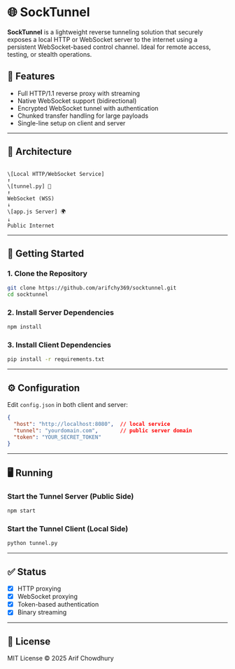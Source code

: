 # 🌐 SockTunnel

**SockTunnel** is a lightweight reverse tunneling solution that securely exposes a local HTTP or WebSocket server to the internet using a persistent WebSocket-based control channel. Ideal for remote access, testing, or stealth operations.

## 🔧 Features

- Full HTTP/1.1 reverse proxy with streaming
- Native WebSocket support (bidirectional)
- Encrypted WebSocket tunnel with authentication
- Chunked transfer handling for large payloads
- Single-line setup on client and server

---

## 🧱 Architecture

```

\[Local HTTP/WebSocket Service]
↑
\[tunnel.py] 🔐
↑
WebSocket (WSS)
↓
\[app.js Server] 🌍
↓
Public Internet

````

---

## 🚀 Getting Started

### 1. Clone the Repository

```bash
git clone https://github.com/arifchy369/socktunnel.git
cd socktunnel
````

### 2. Install Server Dependencies

```bash
npm install
```

### 3. Install Client Dependencies

```bash
pip install -r requirements.txt
```

---

## ⚙️ Configuration

Edit `config.json` in both client and server:

```json
{
  "host": "http://localhost:8080",  // local service
  "tunnel": "yourdomain.com",       // public server domain
  "token": "YOUR_SECRET_TOKEN"
}
```

---

## 🖥️ Running

### Start the Tunnel Server (Public Side)

```bash
npm start
```

### Start the Tunnel Client (Local Side)

```bash
python tunnel.py
```

---

## ✅ Status

* [x] HTTP proxying
* [x] WebSocket proxying
* [x] Token-based authentication
* [x] Binary streaming
---

## 📄 License

MIT License © 2025 Arif Chowdhury


